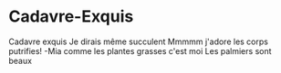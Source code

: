 # Cadavre-Exquis
Cadavre exquis
Je dirais même succulent
Mmmmm j'adore les corps putrifies! -Mia
comme les plantes grasses
c'est moi
Les palmiers sont beaux 
